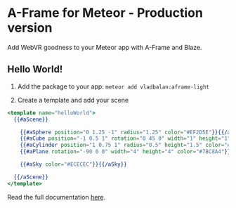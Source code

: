 A-Frame for Meteor - Production version
===========================

Add WebVR goodness to your Meteor app with A-Frame and Blaze.

## Hello World!

1. Add the package to your app: `meteor add vladbalan:aframe-light`

2. Create a template and add your scene

```handlebars
<template name="helloWorld">
  {{#aScene}}

    {{#aSphere position="0 1.25 -1" radius="1.25" color="#EF2D5E"}}{{/aSphere}}
    {{#aCube position="-1 0.5 1" rotation="0 45 0" width="1" height="1" depth="1" color="#4CC3D9"}}{{/aCube}}
    {{#aCylinder position="1 0.75 1" radius="0.5" height="1.5" color="#FFC65D"}}{{/aCylinder}}
    {{#aPlane rotation="-90 0 0" width="4" height="4" color="#7BC8A4"}}{{/aPlane}}

    {{#aSky color="#ECECEC"}}{{/aSky}}

  {{/aScene}}
</template>
```
Read the full documentation [here](https://github.com/vladbalan/meteor-aframe).